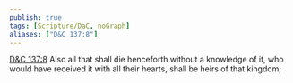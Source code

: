 ```yaml
---
publish: true
tags: [Scripture/DaC, noGraph]
aliases: ["D&C 137:8"]
---
```

[D&C 137:8](https://churchofjesuschrist.org/study/scriptures/dc-testament/dc/137?lang=eng&id=p8#p8) Also all that shall die henceforth without a knowledge of it, who would have received it with all their hearts, shall be heirs of that kingdom;
